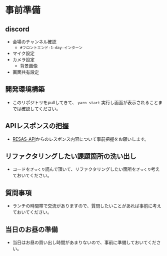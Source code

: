 # 事前準備
## discord
* 会場のチャンネル確認
  * `#フロントエンド-1-day-インターン` 
* マイク設定
* カメラ設定
  * 背景画像
* 画面共有設定

## 開発環境構築
* このリポジトリをpullしてきて、 `yarn start` 実行し画面が表示されることまでは確認してください。

## APIレスポンスの把握
* [RESAS-API](https://opendata.resas-portal.go.jp/)からのレスポンス内容について事前把握をお願いします。

## リファクタリングしたい課題箇所の洗い出し
* コードを`ざっくり`読んで頂いて、リファクタリングしたい箇所を`ざっくり`考えておいてください。

## 質問事項
* ランチの時間帯で交流がありますので、質問したいことがあれば事前に考えておいてください。

## 当日のお昼の準備
* 当日はお昼の買い出し時間があまりないので、事前に準備しておいてください。
